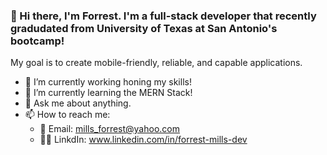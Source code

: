 ### 👋  Hi there, I'm Forrest. I'm a full-stack developer that recently gradudated from University of Texas at San Antonio's bootcamp!

My goal is to create mobile-friendly, reliable, and capable applications.

- 🔭 I’m currently working honing my skills!
- 🧠 I’m currently learning the MERN Stack!
- 💬 Ask me about anything.
- 📫 How to reach me: 
    - 📧 Email: <a href="mailto:mills_forrest@yahoo.com">mills_forrest@yahoo.com</a>
    - 👨‍💼 LinkdIn: www.linkedin.com/in/forrest-mills-dev

